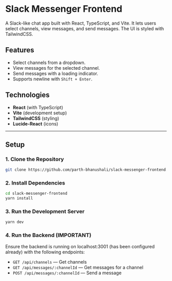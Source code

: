 # Slack Messenger Frontend

A Slack-like chat app built with React, TypeScript, and Vite. It lets users select channels, view messages, and send messages. The UI is styled with TailwindCSS.

## Features

- Select channels from a dropdown.
- View messages for the selected channel.
- Send messages with a loading indicator.
- Supports newline with `Shift + Enter`.

## Technologies

- **React** (with TypeScript)
- **Vite** (development setup)
- **TailwindCSS** (styling)
- **Lucide-React** (icons)

---

## Setup

### 1. Clone the Repository

```bash
git clone https://github.com/parth-bhanushali/slack-messenger-frontend.git
```

### 2. Install Dependencies

```bash
cd slack-messenger-frontend
yarn install
```

### 3. Run the Development Server

```bash
yarn dev
```

### 4. Run the Backend (IMPORTANT)

Ensure the backend is running on localhost:3001 (has been configured already) with the following endpoints:
 - ```GET /api/channels``` — Get channels
 - ```GET /api/messages/:channelId``` —  Get messages for a channel
 - ```POST /api/messages/:channelId``` — Send a message
